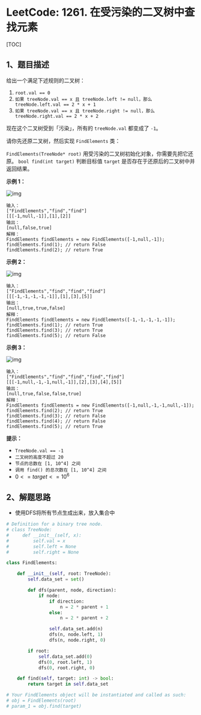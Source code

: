 # LeetCode: 1261. 在受污染的二叉树中查找元素

[TOC]

## 1、题目描述

给出一个满足下述规则的二叉树：

1.  `root.val == 0`
2.  `如果 treeNode.val == x 且 treeNode.left != null，那么 treeNode.left.val == 2 * x + 1`
3.  `如果 treeNode.val == x 且 treeNode.right != null，那么 treeNode.right.val == 2 * x + 2`

现在这个二叉树受到「污染」，所有的 `treeNode.val` 都变成了 `-1`。

请你先还原二叉树，然后实现 `FindElements` 类：

`FindElements(TreeNode* root)` 用受污染的二叉树初始化对象，你需要先把它还原。
`bool find(int target)` 判断目标值 `target` 是否存在于还原后的二叉树中并返回结果。

**示例 1：**

![img](http://markdown-images-1251766755.cos.ap-beijing.myqcloud.com/notebook/2019-11-18-074146.jpg)

```
输入：
["FindElements","find","find"]
[[[-1,null,-1]],[1],[2]]
输出：
[null,false,true]
解释：
FindElements findElements = new FindElements([-1,null,-1]); 
findElements.find(1); // return False 
findElements.find(2); // return True 
```


**示例 2：**

![img](http://markdown-images-1251766755.cos.ap-beijing.myqcloud.com/notebook/2019-11-18-074200.jpg)

```
输入：
["FindElements","find","find","find"]
[[[-1,-1,-1,-1,-1]],[1],[3],[5]]
输出：
[null,true,true,false]
解释：
FindElements findElements = new FindElements([-1,-1,-1,-1,-1]);
findElements.find(1); // return True
findElements.find(3); // return True
findElements.find(5); // return False
```


**示例 3：**

![img](http://markdown-images-1251766755.cos.ap-beijing.myqcloud.com/notebook/2019-11-18-074210.jpg)

```
输入：
["FindElements","find","find","find","find"]
[[[-1,null,-1,-1,null,-1]],[2],[3],[4],[5]]
输出：
[null,true,false,false,true]
解释：
FindElements findElements = new FindElements([-1,null,-1,-1,null,-1]);
findElements.find(2); // return True
findElements.find(3); // return False
findElements.find(4); // return False
findElements.find(5); // return True
```

**提示：**

-   `TreeNode.val == -1`
-   `二叉树的高度不超过 20`
-   `节点的总数在 [1, 10^4] 之间`
-   `调用 find() 的总次数在 [1, 10^4] 之间`
-   $0 <= target <= 10^6$



## 2、解题思路

-   使用DFS将所有节点生成出来，放入集合中



```python
# Definition for a binary tree node.
# class TreeNode:
#     def __init__(self, x):
#         self.val = x
#         self.left = None
#         self.right = None

class FindElements:

    def __init__(self, root: TreeNode):
        self.data_set = set()

        def dfs(parent, node, direction):
            if node:
                if direction:
                    n = 2 * parent + 1
                else:
                    n = 2 * parent + 2

                self.data_set.add(n)
                dfs(n, node.left, 1)
                dfs(n, node.right, 0)

        if root:
            self.data_set.add(0)
            dfs(0, root.left, 1)
            dfs(0, root.right, 0)

    def find(self, target: int) -> bool:
        return target in self.data_set

# Your FindElements object will be instantiated and called as such:
# obj = FindElements(root)
# param_1 = obj.find(target)
```

